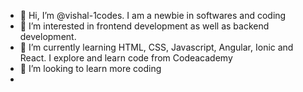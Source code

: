 - 👋 Hi, I’m @vishal-1codes. I am a newbie in softwares and coding
- 👀 I’m interested in frontend development as well as backend development.
- 🌱 I’m currently learning HTML, CSS, Javascript, Angular, Ionic and React. I explore and learn code from Codeacademy
- 💞️ I’m looking to learn more coding 
- 
